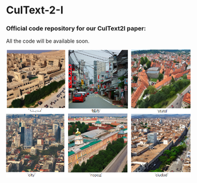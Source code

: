 # CulText-2-I
### Official code repository for our CulText2I paper:
All the code will be available soon.

![alt text](photo_of_city.png)